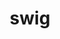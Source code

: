 ---
title: "swig"
layout: cache
categories: [package, v0.19]
meta: {"versions": ["4.0.2", "4.0.2-fortran"], "compilers": ["gcc@=11.1.0", "gcc@=7.3.1", "oneapi@=2022.1.0"], "oss": ["amzn2", "ubuntu20.04"], "platforms": ["linux"], "targets": ["aarch64", "neoverse_n1", "x86_64", "x86_64_v3"], "stacks": ["aws-ahug", "aws-ahug-aarch64", "e4s", "e4s-oneapi", "ml-cpu", "ml-cuda", "ml-rocm"], "num_specs": 6, "num_specs_by_stack": {"aws-ahug-aarch64": 2, "ml-cpu": 1, "ml-cuda": 1, "ml-rocm": 1, "aws-ahug": 1, "e4s": 2, "e4s-oneapi": 1}}
spec_details: [{"hash": "uhf5vwr4yo3eufcfl6g5vieh3ohu6suo", "compiler": "gcc@=7.3.1", "versions": ["4.0.2"], "os": "amzn2", "platform": "linux", "target": "aarch64", "variants": ["build_system=autotools"], "stacks": ["aws-ahug-aarch64"], "size": "-", "tarball": "https://binaries.spack.io/releases/v0.19/build_cache/linux-amzn2-aarch64/gcc-7.3.1/swig-4.0.2/linux-amzn2-aarch64-gcc-7.3.1-swig-4.0.2-uhf5vwr4yo3eufcfl6g5vieh3ohu6suo.spack"}, {"hash": "ulkfgjdi7fler56v3khthlq45ze26ctt", "compiler": "gcc@=7.3.1", "versions": ["4.0.2"], "os": "amzn2", "platform": "linux", "target": "neoverse_n1", "variants": ["build_system=autotools"], "stacks": ["aws-ahug-aarch64"], "size": "-", "tarball": "https://binaries.spack.io/releases/v0.19/build_cache/linux-amzn2-neoverse_n1/gcc-7.3.1/swig-4.0.2/linux-amzn2-neoverse_n1-gcc-7.3.1-swig-4.0.2-ulkfgjdi7fler56v3khthlq45ze26ctt.spack"}, {"hash": "m5r5ackagxhxg73jxza2wtxdoz7qspey", "compiler": "gcc@=7.3.1", "versions": ["4.0.2"], "os": "amzn2", "platform": "linux", "target": "x86_64_v3", "variants": ["build_system=autotools"], "stacks": ["ml-cpu", "ml-cuda", "ml-rocm", "aws-ahug"], "size": "-", "tarball": "https://binaries.spack.io/releases/v0.19/build_cache/linux-amzn2-x86_64_v3/gcc-7.3.1/swig-4.0.2/linux-amzn2-x86_64_v3-gcc-7.3.1-swig-4.0.2-m5r5ackagxhxg73jxza2wtxdoz7qspey.spack"}, {"hash": "wcsholemvyalx7eanphnpelb265gqz7i", "compiler": "gcc@=11.1.0", "versions": ["4.0.2"], "os": "ubuntu20.04", "platform": "linux", "target": "x86_64", "variants": ["build_system=autotools"], "stacks": ["e4s"], "size": "-", "tarball": "https://binaries.spack.io/releases/v0.19/build_cache/linux-ubuntu20.04-x86_64/gcc-11.1.0/swig-4.0.2/linux-ubuntu20.04-x86_64-gcc-11.1.0-swig-4.0.2-wcsholemvyalx7eanphnpelb265gqz7i.spack"}, {"hash": "f6qkx5yz47aagowwl2rtbz4kucc6gh3j", "compiler": "gcc@=11.1.0", "versions": ["4.0.2-fortran"], "os": "ubuntu20.04", "platform": "linux", "target": "x86_64", "variants": ["build_system=autotools"], "stacks": ["e4s"], "size": "-", "tarball": "https://binaries.spack.io/releases/v0.19/build_cache/linux-ubuntu20.04-x86_64/gcc-11.1.0/swig-4.0.2-fortran/linux-ubuntu20.04-x86_64-gcc-11.1.0-swig-4.0.2-fortran-f6qkx5yz47aagowwl2rtbz4kucc6gh3j.spack"}, {"hash": "zp6j566dgvud2aimqoxeqnqguu6ha47n", "compiler": "oneapi@=2022.1.0", "versions": ["4.0.2-fortran"], "os": "ubuntu20.04", "platform": "linux", "target": "x86_64", "variants": ["build_system=autotools"], "stacks": ["e4s-oneapi"], "size": "-", "tarball": "https://binaries.spack.io/releases/v0.19/build_cache/linux-ubuntu20.04-x86_64/oneapi-2022.1.0/swig-4.0.2-fortran/linux-ubuntu20.04-x86_64-oneapi-2022.1.0-swig-4.0.2-fortran-zp6j566dgvud2aimqoxeqnqguu6ha47n.spack"}]
---